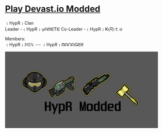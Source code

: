 # <a href="https://devastmod.github.io/" class="button big">Play Devast.io Modded</a>
﹙HypR﹚Clan  
Leader -﹙HypR﹚𐍅ᗩᗰᗴƬᗴ    Co-Leader -﹙HypR﹚Ҝι尺ιｔｏ 
  
Members:   
﹙HypR﹚𝕄𝕀𝕏  --- ﹙HypR﹚ᗰᗩᑎᗩǤᗴᖇ  

![DevastMod.github.io](https://raw.githubusercontent.com/DevastMod/DevastMod.github.io/main/img/HypR-Modded-Github.png)
